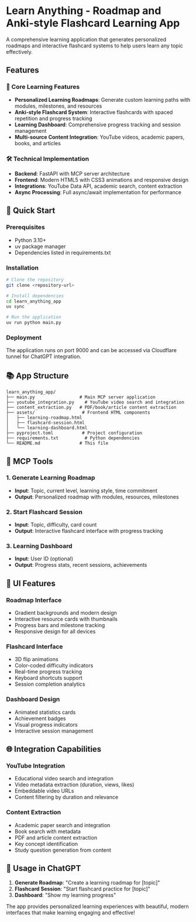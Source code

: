 # Learn Anything - Roadmap and Anki-style Flashcard Learning App

A comprehensive learning application that generates personalized roadmaps and interactive flashcard systems to help users learn any topic effectively.

## Features

### 🎯 Core Learning Features
- **Personalized Learning Roadmaps**: Generate custom learning paths with modules, milestones, and resources
- **Anki-style Flashcard System**: Interactive flashcards with spaced repetition and progress tracking
- **Learning Dashboard**: Comprehensive progress tracking and session management
- **Multi-source Content Integration**: YouTube videos, academic papers, books, and articles

### 🛠️ Technical Implementation
- **Backend**: FastAPI with MCP server architecture
- **Frontend**: Modern HTML5 with CSS3 animations and responsive design
- **Integrations**: YouTube Data API, academic search, content extraction
- **Async Processing**: Full async/await implementation for performance

## 🚀 Quick Start

### Prerequisites
- Python 3.10+
- uv package manager
- Dependencies listed in requirements.txt

### Installation
```bash
# Clone the repository
git clone <repository-url>

# Install dependencies
cd learn_anything_app
uv sync

# Run the application
uv run python main.py
```

### Deployment
The application runs on port 9000 and can be accessed via Cloudflare tunnel for ChatGPT integration.

## 📚 App Structure

```
learn_anything_app/
├── main.py                 # Main MCP server application
├── youtube_integration.py    # YouTube video search and integration
├── content_extraction.py   # PDF/book/article content extraction
├── assets/                  # Frontend HTML components
│   ├── learning-roadmap.html
│   ├── flashcard-session.html
│   └── learning-dashboard.html
├── pyproject.toml           # Project configuration
├── requirements.txt          # Python dependencies
└── README.md               # This file
```

## 🔧 MCP Tools

### 1. Generate Learning Roadmap
- **Input**: Topic, current level, learning style, time commitment
- **Output**: Personalized roadmap with modules, resources, milestones

### 2. Start Flashcard Session
- **Input**: Topic, difficulty, card count
- **Output**: Interactive flashcard interface with progress tracking

### 3. Learning Dashboard
- **Input**: User ID (optional)
- **Output**: Progress stats, recent sessions, achievements

## 🎨 UI Features

### Roadmap Interface
- Gradient backgrounds and modern design
- Interactive resource cards with thumbnails
- Progress bars and milestone tracking
- Responsive design for all devices

### Flashcard Interface
- 3D flip animations
- Color-coded difficulty indicators
- Real-time progress tracking
- Keyboard shortcuts support
- Session completion analytics

### Dashboard Design
- Animated statistics cards
- Achievement badges
- Visual progress indicators
- Interactive session management

## 🌐 Integration Capabilities

### YouTube Integration
- Educational video search and integration
- Video metadata extraction (duration, views, likes)
- Embeddable video URLs
- Content filtering by duration and relevance

### Content Extraction
- Academic paper search and integration
- Book search with metadata
- PDF and article content extraction
- Key concept identification
- Study question generation from content

## 📱 Usage in ChatGPT

1. **Generate Roadmap**: "Create a learning roadmap for [topic]"
2. **Flashcard Session**: "Start flashcard practice for [topic]"
3. **Dashboard**: "Show my learning progress"

The app provides personalized learning experiences with beautiful, modern interfaces that make learning engaging and effective!
